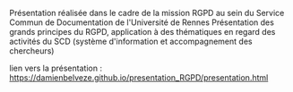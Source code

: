 Présentation réalisée dans le cadre de la mission RGPD au sein du Service Commun de Documentation de l'Université de Rennes
Présentation des grands principes du RGPD, application à des thématiques en regard des activités du SCD (système d'information et accompagnement des chercheurs)

lien vers la présentation : https://damienbelveze.github.io/presentation_RGPD/presentation.html


